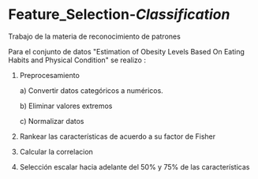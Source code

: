 # Feature_Selection-_Classification_
Trabajo de la materia de reconocimiento de patrones

Para el conjunto de datos  "Estimation of Obesity Levels Based On Eating Habits and Physical Condition"  se realizo :

 1) Preprocesamiento

    a) Convertir datos categóricos a numéricos.
  
    b) Eliminar valores extremos  
  
    c) Normalizar datos
  
3) Rankear las características de acuerdo a su factor de Fisher
4) Calcular la correlacion
5) Selección escalar hacia adelante del 50% y 75% de las características
